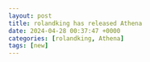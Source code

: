 ```yaml
---
layout: post
title: rolandking has released Athena
date: 2024-04-28 00:37:47 +0000
categories: [rolandking, Athena]
tags: [new]
---
```


